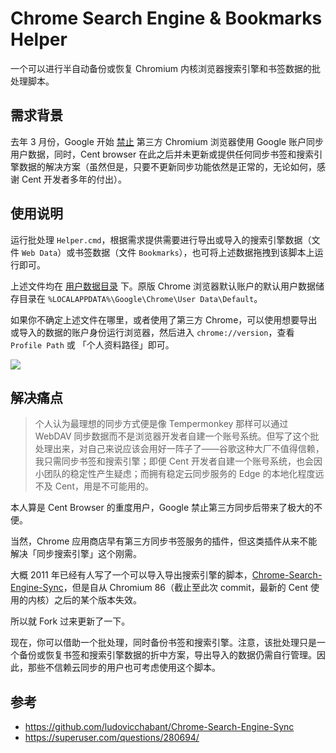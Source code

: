 # Chrome Search Engine & Bookmarks Helper
一个可以进行半自动备份或恢复 Chromium 内核浏览器搜索引擎和书签数据的批处理脚本。

## 需求背景

去年 3 月份，Google 开始 [禁止](https://blog.chromium.org/2021/01/limiting-private-api-availability-in.html) 第三方 Chromium 浏览器使用 Google 账户同步用户数据，同时，Cent browser 在此之后并未更新或提供任何同步书签和搜索引擎数据的解决方案（虽然但是，只要不更新同步功能依然是正常的，无论如何，感谢 Cent 开发者多年的付出）。

## 使用说明

运行批处理 `Helper.cmd`，根据需求提供需要进行导出或导入的搜索引擎数据（文件 `Web Data`）或书签数据（文件 `Bookmarks`），也可将上述数据拖拽到该脚本上运行即可。

上述文件均在 [用户数据目录](https://chromium.googlesource.com/chromium/src/+/HEAD/docs/user_data_dir.md#windows) 下。原版 Chrome 浏览器默认账户的默认用户数据储存目录在 `%LOCALAPPDATA%\Google\Chrome\User Data\Default`。

如果你不确定上述文件在哪里，或者使用了第三方 Chrome，可以使用想要导出或导入的数据的账户身份运行浏览器，然后进入 `chrome://version`，查看 `Profile Path` 或 「个人资料路径」即可。

![](https://mapp.alicdn.com/1641658866037fjcSYlk2yHj2ETU.png)

## 解决痛点

> 个人认为最理想的同步方式便是像 Tempermonkey 那样可以通过 WebDAV 同步数据而不是浏览器开发者自建一个账号系统。但写了这个批处理出来，对自己来说应该会用好一阵子了——谷歌这种大厂不值得信赖，我只需同步书签和搜索引擎；即便 Cent 开发者自建一个账号系统，也会因小团队的稳定性产生疑虑；而拥有稳定云同步服务的 Edge 的本地化程度远不及 Cent，用是不可能用的。

本人算是 Cent Browser 的重度用户，Google 禁止第三方同步后带来了极大的不便。

当然，Chrome 应用商店早有第三方同步书签服务的插件，但这类插件从来不能解决「同步搜索引擎」这个刚需。

大概 2011 年已经有人写了一个可以导入导出搜索引擎的脚本，[Chrome-Search-Engine-Sync](https://github.com/ludovicchabant/Chrome-Search-Engine-Sync)，但是自从 Chromium 86（截止至此次 commit，最新的 Cent 使用的内核）之后的某个版本失效。

所以就 Fork 过来更新了一下。

现在，你可以借助一个批处理，同时备份书签和搜索引擎。注意，该批处理只是一个备份或恢复书签和搜索引擎数据的折中方案，导出导入的数据仍需自行管理。因此，那些不信赖云同步的用户也可考虑使用这个脚本。

## 参考
- https://github.com/ludovicchabant/Chrome-Search-Engine-Sync
- https://superuser.com/questions/280694/
